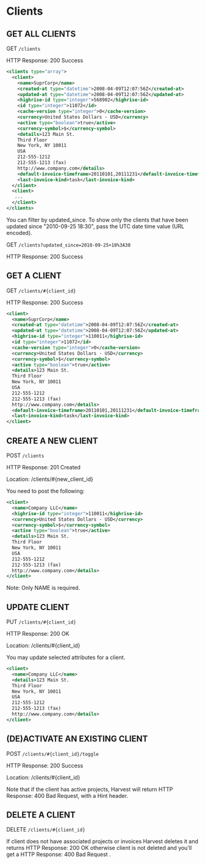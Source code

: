 # Clients

## GET ALL CLIENTS

GET `/clients`

HTTP Response: 200 Success

```xml
<clients type="array">
  <client>
    <name>SuprCorp</name>
    <created-at type="datetime">2008-04-09T12:07:56Z</created-at>
    <updated-at type="datetime">2008-04-09T12:07:56Z</updated-at>
    <highrise-id type="integer">568902</highrise-id>
    <id type="integer">11072</id>
    <cache-version type="integer">0</cache-version>
    <currency>United States Dollars - USD</currency>
    <active type="boolean">true</active>
    <currency-symbol>$</currency-symbol>
    <details>123 Main St.
    Third Floor
    New York, NY 10011
    USA
    212-555-1212
    212-555-1213 (fax)
    http://www.company.com</details>
    <default-invoice-timeframe>20110101,20111231</default-invoice-timeframe>
    <last-invoice-kind>task</last-invoice-kind>
  </client>
  <client>
   ...
  </client>
</clients>
```

You can filter by updated_since. To show only the clients that have been updated since "2010-09-25 18:30", pass the UTC date time value (URL encoded).

GET `/clients?updated_since=2010-09-25+18%3A30`

HTTP Response: 200 Success

## GET A CLIENT

GET `/clients/#{client_id}`

HTTP Response: 200 Success

```xml
<client>
  <name>SuprCorp</name>
  <created-at type="datetime">2008-04-09T12:07:56Z</created-at>
  <updated-at type="datetime">2008-04-09T12:07:56Z</updated-at>
  <highrise-id type="integer">110011</highrise-id>
  <id type="integer">11072</id>
  <cache-version type="integer">0</cache-version>
  <currency>United States Dollars - USD</currency>
  <currency-symbol>$</currency-symbol>
  <active type="boolean">true</active>
  <details>123 Main St.
  Third Floor
  New York, NY 10011
  USA
  212-555-1212
  212-555-1213 (fax)
  http://www.company.com</details>
  <default-invoice-timeframe>20110101,20111231</default-invoice-timeframe>
  <last-invoice-kind>task</last-invoice-kind>
</client>
```

## CREATE A NEW CLIENT

POST `/clients`

HTTP Response: 201 Created

Location: /clients/#{new_client_id}

You need to post the following:

```xml
<client>
  <name>Company LLC</name>
  <highrise-id type="integer">110011</highrise-id>
  <currency>United States Dollars - USD</currency>
  <currency-symbol>$</currency-symbol>
  <active type="boolean">true</active>
  <details>123 Main St.
  Third Floor
  New York, NY 10011
  USA
  212-555-1212
  212-555-1213 (fax)
  http://www.company.com</details>
</client>
```

Note: Only NAME is required.

## UPDATE CLIENT

PUT `/clients/#{client_id}`

HTTP Response: 200 OK

Location: /clients/#{client_id}

You may update selected attributes for a client.

```xml
<client>
  <name>Company LLC</name>
  <details>123 Main St.
  Third Floor
  New York, NY 10011
  USA
  212-555-1212
  212-555-1213 (fax)
  http://www.company.com</details>
</client>
```

## (DE)ACTIVATE AN EXISTING CLIENT

POST `/clients/#{client_id}/toggle`

HTTP Response: 200 Success

Location: /clients/#{client_id}

Note that if the client has active projects, Harvest will return HTTP Response: 400 Bad Request, with a Hint header.

## DELETE A CLIENT

DELETE `/clients/#{client_id}`

If client does not have associated projects or invoices Harvest deletes it and returns HTTP Response: 200 OK otherwise client is not deleted and you'll get a HTTP Response: 400 Bad Request .

